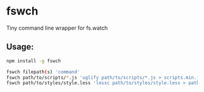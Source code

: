 # fswch
Tiny command line wrapper for fs.watch

## Usage:
```bash
npm install -g fswch
```
```bash
fswch filepath(s) 'command'
fswch path/to/scripts/*.js 'uglify path/to/scripts/*.js > scripts.min.js'
fswch path/to/styles/style.less 'lessc path/to/styles/style.less > path/to/styles/style.css'
```
